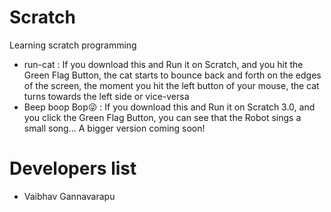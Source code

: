 # Scratch
Learning scratch programming
* run-cat : If you download this and Run it on Scratch, and you hit the Green Flag Button, the cat starts to bounce back and forth on the edges of the screen, the moment you hit the left button of your mouse, the cat turns towards the left side or vice-versa
* Beep boop Bop😜 : If you download this and Run it on Scratch 3.0, and you click the Green Flag Button, you can see that the Robot sings a small song... A bigger version coming soon!


# Developers list
* Vaibhav Gannavarapu
